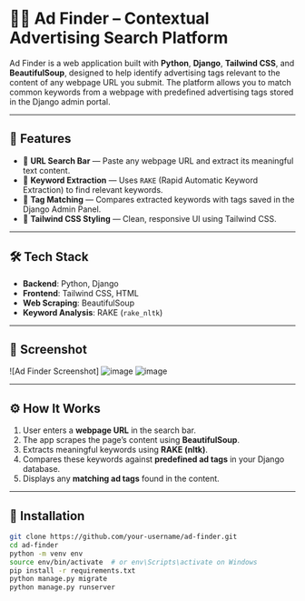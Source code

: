 # 🕵️‍♀️ Ad Finder – Contextual Advertising Search Platform

Ad Finder is a web application built with **Python**, **Django**, **Tailwind CSS**, and **BeautifulSoup**, designed to help identify advertising tags relevant to the content of any webpage URL you submit. The platform allows you to match common keywords from a webpage with predefined advertising tags stored in the Django admin portal.

---

## 🚀 Features

- 🔎 **URL Search Bar** — Paste any webpage URL and extract its meaningful text content.
- 🧠 **Keyword Extraction** — Uses `RAKE` (Rapid Automatic Keyword Extraction) to find relevant keywords.
- 📑 **Tag Matching** — Compares extracted keywords with tags saved in the Django Admin Panel.
- 🧵 **Tailwind CSS Styling** — Clean, responsive UI using Tailwind CSS.

---

## 🛠️ Tech Stack

- **Backend**: Python, Django
- **Frontend**: Tailwind CSS, HTML
- **Web Scraping**: BeautifulSoup
- **Keyword Analysis**: RAKE (`rake_nltk`)

---

## 📸 Screenshot

![Ad Finder Screenshot]
![image](https://github.com/user-attachments/assets/7de4e9ae-3402-4fe9-9a6c-d454f1477eee)
![image](https://github.com/user-attachments/assets/9057dc25-7cf5-4832-ba72-465d92afdafe)


---

## ⚙️ How It Works

1. User enters a **webpage URL** in the search bar.
2. The app scrapes the page’s content using **BeautifulSoup**.
3. Extracts meaningful keywords using **RAKE (nltk)**.
4. Compares these keywords against **predefined ad tags** in your Django database.
5. Displays any **matching ad tags** found in the content.

---

## 🧰 Installation

```bash
git clone https://github.com/your-username/ad-finder.git
cd ad-finder
python -m venv env
source env/bin/activate  # or env\Scripts\activate on Windows
pip install -r requirements.txt
python manage.py migrate
python manage.py runserver
